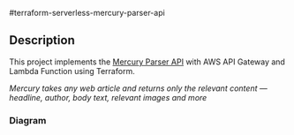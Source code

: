 #terraform-serverless-mercury-parser-api

## Description
This project implements the [Mercury Parser API](https://github.com/postlight/mercury-parser-api) with AWS API Gateway and Lambda Function using Terraform.

*Mercury takes any web article and returns only the relevant content — headline, author, body text, relevant images and more*


### Diagram 

